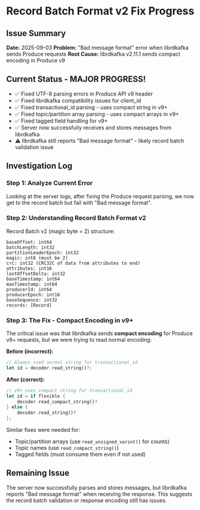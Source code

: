 # Record Batch Format v2 Fix Progress

## Issue Summary
**Date:** 2025-09-03
**Problem:** "Bad message format" error when librdkafka sends Produce requests
**Root Cause:** librdkafka v2.11.1 sends compact encoding in Produce v9

## Current Status - MAJOR PROGRESS!
- ✅ Fixed UTF-8 parsing errors in Produce API v9 header
- ✅ Fixed librdkafka compatibility issues for client_id
- ✅ Fixed transactional_id parsing - uses compact string in v9+
- ✅ Fixed topic/partition array parsing - uses compact arrays in v9+
- ✅ Fixed tagged field handling for v9+
- ✅ Server now successfully receives and stores messages from librdkafka
- ⚠️ librdkafka still reports "Bad message format" - likely record batch validation issue

## Investigation Log

### Step 1: Analyze Current Error
Looking at the server logs, after fixing the Produce request parsing, we now get to the record batch but fail with "Bad message format".

### Step 2: Understanding Record Batch Format v2
Record Batch v2 (magic byte = 2) structure:
```
baseOffset: int64
batchLength: int32
partitionLeaderEpoch: int32
magic: int8 (must be 2)
crc: int32 (CRC32C of data from attributes to end)
attributes: int16
lastOffsetDelta: int32
baseTimestamp: int64
maxTimestamp: int64
producerId: int64
producerEpoch: int16
baseSequence: int32
records: [Record]
```

### Step 3: The Fix - Compact Encoding in v9+

The critical issue was that librdkafka sends **compact encoding** for Produce v9+ requests, but we were trying to read normal encoding:

**Before (incorrect):**
```rust
// Always used normal string for transactional_id
let id = decoder.read_string()?;
```

**After (correct):**
```rust
// v9+ uses compact string for transactional_id
let id = if flexible {
    decoder.read_compact_string()?
} else {
    decoder.read_string()?
};
```

Similar fixes were needed for:
- Topic/partition arrays (use `read_unsigned_varint()` for counts)
- Topic names (use `read_compact_string()`)
- Tagged fields (must consume them even if not used)

## Remaining Issue
The server now successfully parses and stores messages, but librdkafka reports "Bad message format" when receiving the response. This suggests the record batch validation or response encoding still has issues.